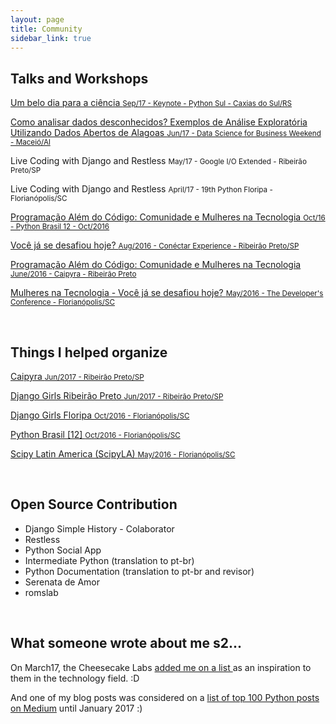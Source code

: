```yaml
---
layout: page
title: Community 
sidebar_link: true
---
```



<h2> Talks and Workshops</h2>

<p>
  <a href="http://slides.com/leticiaportella/deck" target="_blank">
    Um belo dia para a ciência
    <small>Sep/17 - Keynote - Python Sul - Caxias do Sul/RS</small>
  </a>
</p>

<p>
  <a href="http://slides.com/leticiaportella/analise-exploratoria-de-dados" target="_blank">
    Como analisar dados desconhecidos? Exemplos de Análise Exploratória Utilizando Dados Abertos de Alagoas
    <small>Jun/17 - Data Science for Business Weekend - Maceió/Al</small>
  </a>
</p>

<p>
    Live Coding with Django and Restless
    <small>May/17 - Google I/O Extended - Ribeirão Preto/SP</small>
</p>

<p>
    Live Coding with Django and Restless
    <small>April/17 - 19th Python Floripa - Florianópolis/SC</small>
</p>

<p>
  <a href="https://www.youtube.com/watch?v=sfbMb1yLRRY&list=PLDC3uVLxaEQ2QPRucgMwiK22QSgq0aIEJ&index=8" target="_blank">
    Programação Além do Código: Comunidade e Mulheres na Tecnologia
    <small>Oct/16 - Python Brasil 12 - Oct/2016</small>
  <a>
</p>

<p>
  <a href="https://github.com/leportella/apresentacoes/blob/master/Voce_ja_se_desafiou_hoje_Ago16.pdf" target="_blank">
   Você já se desafiou hoje?
    <small>Aug/2016 - Conéctar Experience - Ribeirão Preto/SP</small>
  <a>
</p>

<p>
  <a href="https://www.youtube.com/watch?v=yV3XFWfJ0TE&t=393s" target="_blank">
    Programação Além do Código: Comunidade e Mulheres na Tecnologia
    <small>June/2016 - Caipyra - Ribeirão Preto</small>
  <a>
</p>

<p>
  <a href="http://www.thedevelopersconference.com.br/tdc/2016/florianopolis/trilha-python" target="_blank">
    Mulheres na Tecnologia - Você já se desafiou hoje?
    <small> May/2016 - The Developer's Conference - Florianópolis/SC</small>
  </a>
</p>

<br/>


<h2> Things I helped organize</h2>

<p>
  <a href="http://caipyra.python.org.br/">
    Caipyra
    <small>Jun/2017 - Ribeirão Preto/SP</small>
  </a>
</p>

<p>
  <a href="https://djangogirls.org/ribeiraopreto/">
    Django Girls Ribeirão Preto
    <small>Jun/2017 - Ribeirão Preto/SP</small>
  </a>
</p>

<p>
  <a href="https://djangogirls.org/florianopolis/">
    Django Girls Floripa
    <small>Oct/2016 - Florianópolis/SC</small>
  </a>
</p>

<p>
  <a href="http://2016.pythonbrasil.org.br/">
    Python Brasil [12]
    <small>Oct/2016 - Florianópolis/SC</small>
  </a>
</p>

<p>
  <a href="http://scipyla.org/conf/2016/">
Scipy Latin America (ScipyLA)
<small>May/2016 - Florianópolis/SC</small>
  </a>
</p>

<br/>

<h2> Open Source Contribution</h2>

<ul>
<li> Django Simple History - Colaborator </li>
<li> Restless </li>
<li> Python Social App </li>
<li> Intermediate Python (translation to pt-br) </li>
<li> Python Documentation (translation to pt-br and revisor)</li>
<li> Serenata de Amor </li>
<li> romslab </li>
</ul>


<br/>

<h2> What someone wrote about me s2...</h2>

<p>
    On March17, the Cheesecake Labs
  <a href="https://www.ckl.io/blog/girl-codes-matters/" target="_blank">
      added me on a list
    </a>
       as an inspiration to them in the technology field. :D
</p>

<p>
   And one of my blog posts was considered on a <a href="https://medium.com/@baditaflorin/top-100-python-articles-on-medium-until-jan-2017-23ca8bc5ee87"> list of top 100 Python posts on Medium</a> 
until January 2017 :)
</p>
